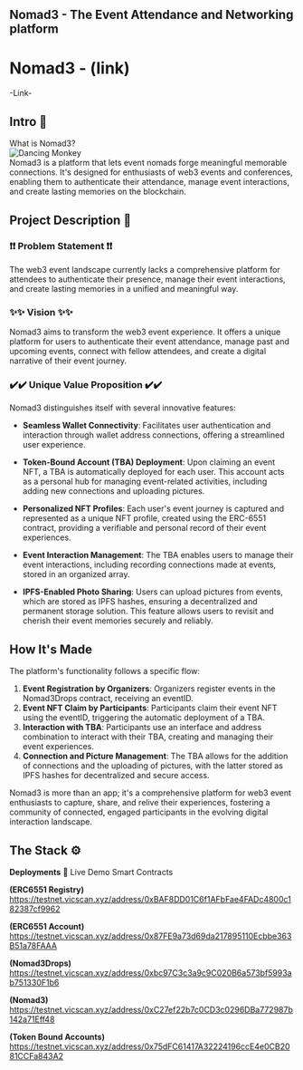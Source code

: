 ## Nomad3 - The Event Attendance and Networking platform

# Nomad3 - (link)
-Link-


## Intro 👋
What is Nomad3?  
![Dancing Monkey](https://drive.google.com/uc?export=view&id=12V8hjGPMa-qIjqzry0kscsRz1X44TTXU)  
Nomad3 is a platform that lets event nomads forge meaningful memorable connections. It's designed for enthusiasts of web3 events and conferences, enabling them to authenticate their attendance, manage event interactions, and create lasting memories on the blockchain.


## Project Description 📔
### ❗❗ Problem Statement ❗❗
The web3 event landscape currently lacks a comprehensive platform for attendees to authenticate their presence, manage their event interactions, and create lasting memories in a unified and meaningful way.

### ✨✨ Vision ✨✨
Nomad3 aims to transform the web3 event experience. It offers a unique platform for users to authenticate their event attendance, manage past and upcoming events, connect with fellow attendees, and create a digital narrative of their event journey.

### ✔️✔️ Unique Value Proposition ✔️✔️
Nomad3 distinguishes itself with several innovative features:

- **Seamless Wallet Connectivity**: Facilitates user authentication and interaction through wallet address connections, offering a streamlined user experience.

- **Token-Bound Account (TBA) Deployment**: Upon claiming an event NFT, a TBA is automatically deployed for each user. This account acts as a personal hub for managing event-related activities, including adding new connections and uploading pictures.

- **Personalized NFT Profiles**: Each user's event journey is captured and represented as a unique NFT profile, created using the ERC-6551 contract, providing a verifiable and personal record of their event experiences.

- **Event Interaction Management**: The TBA enables users to manage their event interactions, including recording connections made at events, stored in an organized array.

- **IPFS-Enabled Photo Sharing**: Users can upload pictures from events, which are stored as IPFS hashes, ensuring a decentralized and permanent storage solution. This feature allows users to revisit and cherish their event memories securely and reliably.

## How It's Made 
The platform's functionality follows a specific flow:

1. **Event Registration by Organizers**: Organizers register events in the Nomad3Drops contract, receiving an eventID.
2. **Event NFT Claim by Participants**: Participants claim their event NFT using the eventID, triggering the automatic deployment of a TBA.
3. **Interaction with TBA**: Participants use an interface and address combination to interact with their TBA, creating and managing their event experiences.
4. **Connection and Picture Management**: The TBA allows for the addition of connections and the uploading of pictures, with the latter stored as IPFS hashes for decentralized and secure access.

Nomad3 is more than an app; it's a comprehensive platform for web3 event enthusiasts to capture, share, and relive their experiences, fostering a community of connected, engaged participants in the evolving digital interaction landscape.

## The Stack ⚙️

**Deployments** 🌳
Live Demo
Smart Contracts


**(ERC6551 Registry)**  https://testnet.vicscan.xyz/address/0xBAF8DD01C6f1AFbFae4FADc4800c182387cf9962

**(ERC6551 Account)** https://testnet.vicscan.xyz/address/0x87FE9a73d69da217895110Ecbbe363B51a78FAAA

**(Nomad3Drops)** https://testnet.vicscan.xyz/address/0xbc97C3c3a9c9C020B6a573bf5993ab751330F1b6

**(Nomad3)** https://testnet.vicscan.xyz/address/0xC27ef22b7c0CD3c0296DBa772987b142a71Eff48

**(Token Bound Accounts)** https://testnet.vicscan.xyz/address/0x75dFC61417A32224196ccE4e0CB2081CCFa843A2


